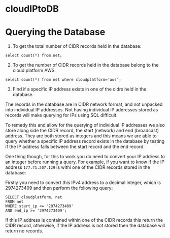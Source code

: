 # cloudIPtoDB


# Querying the Database

1. To get the total number of CIDR records held in the database:

```
select count(*) from net;
```

2. To get the number of CIDR records held in the database belong to the cloud platform AWS.

```
select count(*) from net where cloudplatform='aws';
```
3. Find if a specific IP address exists in one of the cidrs held in the database.

The records in the database are in CIDR network format, and not unpacked into individual IP addresses. Not having individual IP addresses stored as records will make querying for IPs using SQL difficult.

To remedy this and allow for the querying of individual IP addresses we also store along side the CIDR record, the start (network) and end (broadcast) address. They are both stored as integers and this means we are able to query whether a specific IP address record exists in the database by testing if the IP address falls between the start record and the end record.

One thing though, for this to work you do need to convert your IP address to an integer before running a query. 
For example, if you want to know if the IP address `177.71.207.129` is withi one of the CIDR records stored in the database:

Firstly you need to convert this IPv4 address to a decimal integer, which is 2974273409 and then perform the following query:

```
SELECT cloudplatform, net 
FROM net 
WHERE start_ip <= '2974273409'
AND end_ip >= '2974273409';
```
If this IP address is contained within one of the CIDR records this return the CIDR record, otherwise, if the IP address is not stored then the database will return no records.

